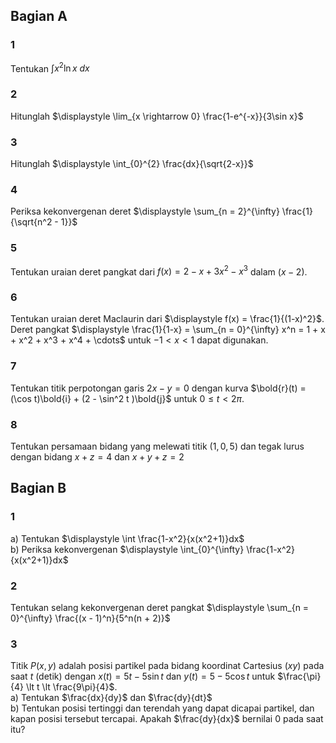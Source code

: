 ## Bagian A

### 1
Tentukan $\displaystyle \int x^2 \ln x \ dx$

### 2
Hitunglah $\displaystyle \lim_{x \rightarrow 0} \frac{1-e^{-x}}{3\sin x}$

### 3
Hitunglah $\displaystyle \int_{0}^{2} \frac{dx}{\sqrt{2-x}}$

### 4
Periksa kekonvergenan deret $\displaystyle \sum_{n = 2}^{\infty} \frac{1}{\sqrt{n^2 - 1}}$

### 5
Tentukan uraian deret pangkat dari $f(x) = 2 - x + 3x^2 - x^3$ dalam $(x - 2)$.

### 6
Tentukan uraian deret Maclaurin dari $\displaystyle f(x) = \frac{1}{(1-x)^2}$. Deret pangkat $\displaystyle \frac{1}{1-x} = \sum_{n = 0}^{\infty} x^n = 1 + x + x^2 + x^3 + x^4 + \cdots$ untuk $-1 \lt x \lt 1$ dapat digunakan.

### 7
Tentukan titik perpotongan garis $2x - y = 0$ dengan kurva $\bold{r}(t) = (\cos t)\bold{i} + (2 - \sin^2 t )\bold{j}$ untuk $0 \le t \lt 2\pi$.

### 8
Tentukan persamaan bidang yang melewati titik $(1,0,5)$ dan tegak lurus dengan bidang $x + z = 4$ dan $x + y + z = 2$

## Bagian B

### 1
a) Tentukan $\displaystyle \int \frac{1-x^2}{x(x^2+1)}dx$  
b) Periksa kekonvergenan $\displaystyle \int_{0}^{\infty} \frac{1-x^2}{x(x^2+1)}dx$

### 2
Tentukan selang kekonvergenan deret pangkat $\displaystyle \sum_{n = 0}^{\infty} \frac{(x - 1)^n}{5^n(n + 2)}$

### 3
Titik $P(x,y)$ adalah posisi partikel pada bidang koordinat Cartesius $(xy)$ pada saat $t$ (detik) dengan $x(t) = 5t - 5 \sin t$ dan $y(t) = 5 - 5 \cos t$ untuk $\frac{\pi}{4} \lt t \lt \frac{9\pi}{4}$.  
a) Tentukan $\frac{dx}{dy}$ dan $\frac{dy}{dt}$  
b) Tentukan posisi tertinggi dan terendah yang dapat dicapai partikel, dan kapan posisi tersebut tercapai. Apakah $\frac{dy}{dx}$ bernilai $0$ pada saat itu?